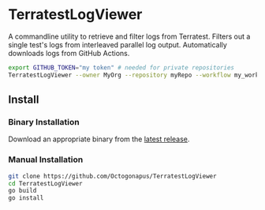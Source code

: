 # TerratestLogViewer

A commandline utility to retrieve and filter logs from Terratest.
Filters out a single test's logs from interleaved parallel log output.
Automatically downloads logs from GitHub Actions.

```sh
export GITHUB_TOKEN="my token" # needed for private repositories
TerratestLogViewer --owner MyOrg --repository myRepo --workflow my_workflow.yml --branch my_branch --job my_job --test TestSomething | less
```

## Install

### Binary Installation

Download an appropriate binary from the [latest release](https://github.com/Octogonapus/TerratestLogViewer/releases/latest).

### Manual Installation

```sh
git clone https://github.com/Octogonapus/TerratestLogViewer
cd TerratestLogViewer
go build
go install
```
